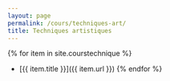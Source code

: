 ```yaml
---
layout: page
permalink: /cours/techniques-art/
title: Techniques artistiques
---
```


{% for item in site.courstechnique %}
  - [{{ item.title }}]({{ item.url }})
{% endfor %}


